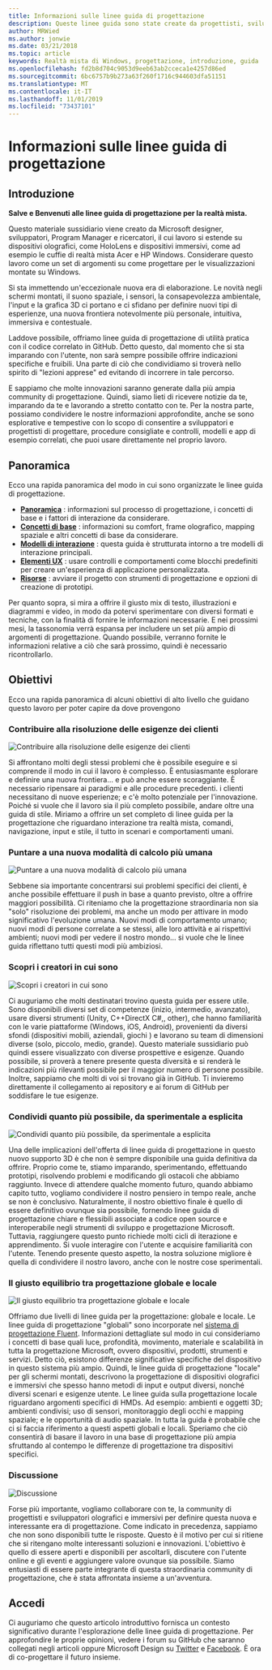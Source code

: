 ```yaml
---
title: Informazioni sulle linee guida di progettazione
description: Queste linee guida sono state create da progettisti, sviluppatori, program manager e ricercatori Microsoft impegnati nella realizzazione di dispositivi olografici (come HoloLens) e dispositivi di tipo immersive (come i visori VR di Windows Mixed Reality Acer e HP).
author: MRWied
ms.author: jonwie
ms.date: 03/21/2018
ms.topic: article
keywords: Realtà mista di Windows, progettazione, introduzione, guida
ms.openlocfilehash: fd2b8d704c9053d9eeb63ab2cceca1e4257d86ed
ms.sourcegitcommit: 6bc6757b9b273a63f260f1716c944603dfa51151
ms.translationtype: MT
ms.contentlocale: it-IT
ms.lasthandoff: 11/01/2019
ms.locfileid: "73437101"
---
```

# <a name="about-this-design-guidance"></a>Informazioni sulle linee guida di progettazione

## <a name="introduction"></a>Introduzione

**Salve e Benvenuti alle linee guida di progettazione per la realtà mista.**

Questo materiale sussidiario viene creato da Microsoft designer, sviluppatori, Program Manager e ricercatori, il cui lavoro si estende su dispositivi olografici, come HoloLens e dispositivi immersivi, come ad esempio le cuffie di realtà mista Acer e HP Windows. Considerare questo lavoro come un set di argomenti su come progettare per le visualizzazioni montate su Windows.

Si sta immettendo un'eccezionale nuova era di elaborazione. Le novità negli schermi montati, il suono spaziale, i sensori, la consapevolezza ambientale, l'input e la grafica 3D ci portano e ci sfidano per definire nuovi tipi di esperienze, una nuova frontiera notevolmente più personale, intuitiva, immersiva e contestuale.

Laddove possibile, offriamo linee guida di progettazione di utilità pratica con il codice correlato in GitHub. Detto questo, dal momento che si sta imparando con l'utente, non sarà sempre possibile offrire indicazioni specifiche e fruibili. Una parte di ciò che condividiamo si troverà nello spirito di "lezioni apprese" ed evitando di incorrere in tale percorso.

E sappiamo che molte innovazioni saranno generate dalla più ampia community di progettazione. Quindi, siamo lieti di ricevere notizie da te, imparando da te e lavorando a stretto contatto con te. Per la nostra parte, possiamo condividere le nostre informazioni approfondite, anche se sono esplorative e tempestive con lo scopo di consentire a sviluppatori e progettisti di progettare, procedure consigliate e controlli, modelli e app di esempio correlati, che puoi usare direttamente nel proprio lavoro.

## <a name="overview"></a>Panoramica

Ecco una rapida panoramica del modo in cui sono organizzate le linee guida di progettazione. 
* **[Panoramica](design.md)** : informazioni sul processo di progettazione, i concetti di base e i fattori di interazione da considerare.
* **[Concetti di base](core-concepts-landingpage.md)** : informazioni su comfort, frame olografico, mapping spaziale e altri concetti di base da considerare.
* **[Modelli di interazione](interaction-fundamentals.md)** : questa guida è strutturata intorno a tre modelli di interazione principali.
* **[Elementi UX](app-patterns-landingpage.md)** : usare controlli e comportamenti come blocchi predefiniti per creare un'esperienza di applicazione personalizzata.
* **[Risorse](design.md#choose-a-prototyping-option)** : avviare il progetto con strumenti di progettazione e opzioni di creazione di prototipi.

Per quanto sopra, si mira a offrire il giusto mix di testo, illustrazioni e diagrammi e video, in modo da potervi sperimentare con diversi formati e tecniche, con la finalità di fornire le informazioni necessarie. E nei prossimi mesi, la tassonomia verrà espansa per includere un set più ampio di argomenti di progettazione. Quando possibile, verranno fornite le informazioni relative a ciò che sarà prossimo, quindi è necessario ricontrollarlo.

## <a name="objectives"></a>Obiettivi

Ecco una rapida panoramica di alcuni obiettivi di alto livello che guidano questo lavoro per poter capire da dove provengono

### <a name="help-solve-customer-challenges"></a>Contribuire alla risoluzione delle esigenze dei clienti

![Contribuire alla risoluzione delle esigenze dei clienti](images/500px-fix-a-broken-switch-with-hololens.jpg) <br>

Si affrontano molti degli stessi problemi che è possibile eseguire e si comprende il modo in cui il lavoro è complesso. È entusiasmante esplorare e definire una nuova frontiera... e può anche essere scoraggiante. È necessario ripensare ai paradigmi e alle procedure precedenti. i clienti necessitano di nuove esperienze; e c'è molto potenziale per l'innovazione. Poiché si vuole che il lavoro sia il più completo possibile, andare oltre una guida di stile. Miriamo a offrire un set completo di linee guida per la progettazione che riguardano interazione tra realtà mista, comandi, navigazione, input e stile, il tutto in scenari e comportamenti umani. 

### <a name="point-the-way-towards-a-new-more-human-way-of-computing"></a>Puntare a una nuova modalità di calcolo più umana

![Puntare a una nuova modalità di calcolo più umana](images/500px-man-and-women-with-holograph-on-table.png)<br>

Sebbene sia importante concentrarsi sui problemi specifici dei clienti, è anche possibile effettuare il push in base a quanto previsto, oltre a offrire maggiori possibilità. Ci riteniamo che la progettazione straordinaria non sia "solo" risoluzione dei problemi, ma anche un modo per attivare in modo significativo l'evoluzione umana. Nuovi modi di comportamento umano; nuovi modi di persone correlate a se stessi, alle loro attività e ai rispettivi ambienti; nuovi modi per vedere il nostro mondo... si vuole che le linee guida riflettano tutti questi modi più ambiziosi. 

### <a name="meet-creators-where-they-are"></a>Scopri i creatori in cui sono

![Scopri i creatori in cui sono](images/500px-creators.jpg) <br>

Ci auguriamo che molti destinatari trovino questa guida per essere utile. Sono disponibili diversi set di competenze (inizio, intermedio, avanzato), usare diversi strumenti (Unity, C++DirectX C#,, other), che hanno familiarità con le varie piattaforme (Windows, iOS, Android), provenienti da diversi sfondi (dispositivi mobili, aziendali, giochi ) e lavorano su team di dimensioni diverse (solo, piccolo, medio, grande). Questo materiale sussidiario può quindi essere visualizzato con diverse prospettive e esigenze. Quando possibile, si proverà a tenere presente questa diversità e si renderà le indicazioni più rilevanti possibile per il maggior numero di persone possibile. Inoltre, sappiamo che molti di voi si trovano già in GitHub. Ti invieremo direttamente il collegamento ai repository e ai forum di GitHub per soddisfare le tue esigenze. 

### <a name="share-as-much-as-possible-from-experimental-to-explicit"></a>Condividi quanto più possibile, da sperimentale a esplicita

![Condividi quanto più possibile, da sperimentale a esplicita](images/500px-man-playinggame.jpg) <br>

Una delle implicazioni dell'offerta di linee guida di progettazione in questo nuovo supporto 3D è che non è sempre disponibile una guida definitiva da offrire. Proprio come te, stiamo imparando, sperimentando, effettuando prototipi, risolvendo problemi e modificando gli ostacoli che abbiamo raggiunto. Invece di attendere qualche momento futuro, quando abbiamo capito tutto, vogliamo condividere il nostro pensiero in tempo reale, anche se non è conclusivo. Naturalmente, il nostro obiettivo finale è quello di essere definitivo ovunque sia possibile, fornendo linee guida di progettazione chiare e flessibili associate a codice open source e interoperabile negli strumenti di sviluppo e progettazione Microsoft. Tuttavia, raggiungere questo punto richiede molti cicli di iterazione e apprendimento. Si vuole interagire con l'utente e acquisire familiarità con l'utente. Tenendo presente questo aspetto, la nostra soluzione migliore è quella di condividere il nostro lavoro, anche con le nostre cose sperimentali. 

### <a name="the-right-balance-of-global-and-local-design"></a>Il giusto equilibrio tra progettazione globale e locale

![Il giusto equilibrio tra progettazione globale e locale](images/500px-fluentdesign.jpg) <br>

Offriamo due livelli di linee guida per la progettazione: globale e locale. Le linee guida di progettazione "globali" sono incorporate nel [sistema di progettazione Fluent](https://fluent.microsoft.com). Informazioni dettagliate sul modo in cui consideriamo i concetti di base quali luce, profondità, movimento, materiale e scalabilità in tutta la progettazione Microsoft, ovvero dispositivi, prodotti, strumenti e servizi. Detto ciò, esistono differenze significative specifiche del dispositivo in questo sistema più ampio. Quindi, le linee guida di progettazione "locale" per gli schermi montati, descrivono la progettazione di dispositivi olografici e immersivi che spesso hanno metodi di input e output diversi, nonché diversi scenari e esigenze utente. Le linee guida sulla progettazione locale riguardano argomenti specifici di HMDs. Ad esempio: ambienti e oggetti 3D; ambienti condivisi; uso di sensori, monitoraggio degli occhi e mapping spaziale; e le opportunità di audio spaziale. In tutta la guida è probabile che ci si faccia riferimento a questi aspetti globali e locali. Speriamo che ciò consentirà di basare il lavoro in una base di progettazione più ampia sfruttando al contempo le differenze di progettazione tra dispositivi specifici.

### <a name="have-a-discussion"></a>Discussione

![Discussione](images/500px-share.jpg) <br>

Forse più importante, vogliamo collaborare con te, la community di progettisti e sviluppatori olografici e immersivi per definire questa nuova e interessante era di progettazione. Come indicato in precedenza, sappiamo che non sono disponibili tutte le risposte. Questo è il motivo per cui si ritiene che si ritengano molte interessanti soluzioni e innovazioni. L'obiettivo è quello di essere aperti e disponibili per ascoltarli, discutere con l'utente online e gli eventi e aggiungere valore ovunque sia possibile. Siamo entusiasti di essere parte integrante di questa straordinaria community di progettazione, che è stata affrontata insieme a un'avventura. 

## <a name="please-dive-in"></a>Accedi

Ci auguriamo che questo articolo introduttivo fornisca un contesto significativo durante l'esplorazione delle linee guida di progettazione. Per approfondire le proprie opinioni, vedere i forum su GitHub che saranno collegati negli articoli oppure Microsoft Design su [Twitter](https://twitter.com/MicrosoftDesign) e [Facebook](https://www.facebook.com/microsoftdesign/). È ora di co-progettare il futuro insieme.
